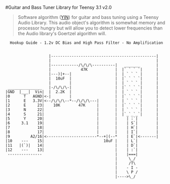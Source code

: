 #Guitar and Bass Tuner Library for Teensy 3.1 v2.0

>Software algorithm ([YIN]) for guitar and bass tuning using a Teensy Audio Library. This audio object's algorithm is somewhat memory and processor hungry but will allow you to detect lower frequencies than the Audio library's Goertzel algorithm will.

>
[YIN]:http://recherche.ircam.fr/equipes/pcm/cheveign/pss/2002_JASA_YIN.pdf
<!-- language: lang-none -->
      Hookup Guide - 1.2v DC Bias and High Pass Filter - No Amplification


                       |----------------------------------------------|
                       |                                              |
                       |------------/\/\/\----------|   _______       |
                       |             47K            |  |` ` ` `|      |
                       |---)|+--|                   |  | ` ` ` |      |
                       |  10uF  |                   |  |` ` ` `|      |
                       |        |                   |  | ` ` ` |      |
     _______________   |-/\/\/\-|                   |  |` ` ` `|      |
    |GND  |___|  Vin|  |  2.2K  |                   |  | ` ` ` |      |
    |0      T   AGND|<-|        |                   |  |` ` ` `|      |
    |1      E   3.3V|<--/\/\/\--*--/\/\/\---|       |  | ` ` ` |      |
    |2      E     23|    10K        47K     |       |  |` ` ` `|      |
    |3      N     22|                       |       |  | ` ` ` |      |
    |4      S     21|                       |       |  |`_`_`_`|      |
    |5      Y     20|                       |       |    | :`|        |
    |6     3.1    19|                       |       |    | S`|        |
    |7            18|                       |       |    | H`|        |
    |8            17|                       |       |    | I`|        |
    |9         A2/16|<----------------------*--+|(--*    | E`|<-------|
    |10    ---    15|                          10uF |    | L`|
    |11   |(`)|   14|                               |    | D`|
    |12    ---    13|                               |    | :`|
     ---------------                                |    |===|
                                                    |     \_/
                                                    |     /T\
                                                    |    - I -
                                                    |    \ P /
                                                    |---->\_/
